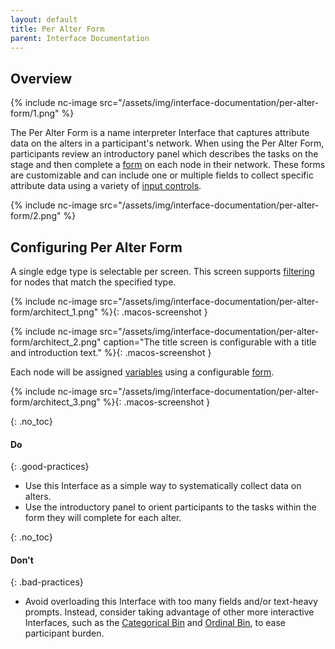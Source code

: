 ```yaml
---
layout: default
title: Per Alter Form
parent: Interface Documentation
---
```

## Overview

{% include nc-image src="/assets/img/interface-documentation/per-alter-form/1.png" %}

The Per Alter Form is a name interpreter Interface that captures attribute data on the alters in a participant's network. When using the Per Alter Form, participants review an introductory panel which describes the tasks on the stage and then complete a [form](../key-concepts/forms.md) on each node in their network. These forms are customizable and can include one or multiple fields to collect specific attribute data using a variety of [input controls](../key-concepts/input-controls.md). 

{% include nc-image src="/assets/img/interface-documentation/per-alter-form/2.png" %}

## Configuring Per Alter Form

A single edge type is selectable per screen. This screen supports [filtering](../key-concepts/filtering.md) for nodes that match the specified type.

{% include nc-image src="/assets/img/interface-documentation/per-alter-form/architect_1.png" %}{: .macos-screenshot }

{% include nc-image src="/assets/img/interface-documentation/per-alter-form/architect_2.png" caption="The title screen is configurable with a title and introduction text." %}{: .macos-screenshot }

Each node will be assigned [variables](../key-concepts/variable-types.md) using a configurable [form](../key-concepts/forms.md).

{% include nc-image src="/assets/img/interface-documentation/per-alter-form/architect_3.png" %}{: .macos-screenshot }

{: .no_toc}
#### Do

{: .good-practices}
- Use this Interface as a simple way to systematically collect data on alters. 
- Use the introductory panel to orient participants to the tasks within the form they will complete for each alter.


{: .no_toc}
#### Don't

{: .bad-practices}
- Avoid overloading this Interface with too many fields and/or text-heavy prompts. Instead, consider taking advantage of other more interactive Interfaces, such as the [Categorical Bin](./categorical-bin.md) and [Ordinal Bin](./ordinal-bin.md), to ease participant burden. 
